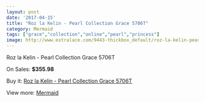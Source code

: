 ```yaml
---
layout: post
date: '2017-04-15'
title: "Roz la Kelin - Pearl Collection Grace 5706T"
category: Mermaid
tags: ["grace","collection","online","pearl","princess"]
image: http://www.extralace.com/9443-thickbox_default/roz-la-kelin-pearl-collection-grace-5706t.jpg
---
```

Roz la Kelin - Pearl Collection Grace 5706T

On Sales: **$355.98**
<a href="https://www.extralace.com/mermaid/4464-roz-la-kelin-pearl-collection-grace-5706t.html"><amp-img layout="responsive" width="600" height="600" src="//www.extralace.com/9443-thickbox_default/roz-la-kelin-pearl-collection-grace-5706t.jpg" alt="Roz la Kelin - Pearl Collection Grace 5706T 0" /></a>
<a href="https://www.extralace.com/mermaid/4464-roz-la-kelin-pearl-collection-grace-5706t.html"><amp-img layout="responsive" width="600" height="600" src="//www.extralace.com/9444-thickbox_default/roz-la-kelin-pearl-collection-grace-5706t.jpg" alt="Roz la Kelin - Pearl Collection Grace 5706T 1" /></a>

Buy it: [Roz la Kelin - Pearl Collection Grace 5706T](https://www.extralace.com/mermaid/4464-roz-la-kelin-pearl-collection-grace-5706t.html "Roz la Kelin - Pearl Collection Grace 5706T")

View more: [Mermaid](https://www.extralace.com/5-mermaid "Mermaid")